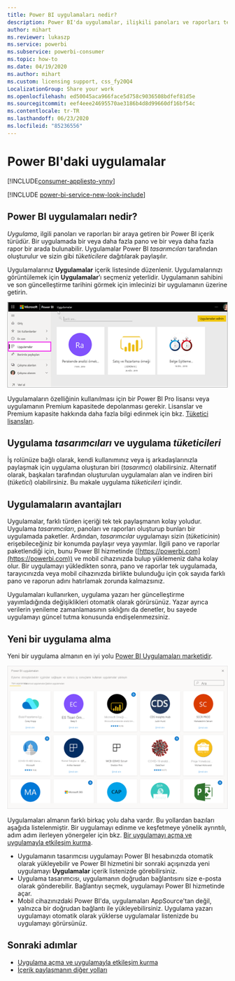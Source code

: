 ```yaml
---
title: Power BI uygulamaları nedir?
description: Power BI'da uygulamalar, ilişkili panoları ve raporları tek bir yerde bir araya getirir.
author: mihart
ms.reviewer: lukaszp
ms.service: powerbi
ms.subservice: powerbi-consumer
ms.topic: how-to
ms.date: 04/19/2020
ms.author: mihart
ms.custom: licensing support, css_fy20Q4
LocalizationGroup: Share your work
ms.openlocfilehash: ed50045aca966face5d758c9036508bdfef81d5e
ms.sourcegitcommit: eef4eee24695570ae3186b4d8d99660df16bf54c
ms.contentlocale: tr-TR
ms.lasthandoff: 06/23/2020
ms.locfileid: "85236556"
---
```

# <a name="apps-in-power-bi"></a>Power BI'daki uygulamalar

[!INCLUDE[consumer-appliesto-ynny](../includes/consumer-appliesto-ynny.md)]

[!INCLUDE [power-bi-service-new-look-include](../includes/power-bi-service-new-look-include.md)]

## <a name="what-is-a-power-bi-app"></a>Power BI uygulamaları nedir?
*Uygulama*, ilgili panoları ve raporları bir araya getiren bir Power BI içerik türüdür. Bir uygulamada bir veya daha fazla pano ve bir veya daha fazla rapor bir arada bulunabilir. Uygulamalar Power BI *tasarımcıları* tarafından oluşturulur ve sizin gibi *tüketicilere* dağıtılarak paylaşılır. 

Uygulamalarınız **Uygulamalar** içerik listesinde düzenlenir. Uygulamalarınızı görüntülemek için **Uygulamalar**’ı seçmeniz yeterlidir. Uygulamanın sahibini ve son güncelleştirme tarihini görmek için imlecinizi bir uygulamanın üzerine getirin. 

![Power BI'daki uygulamalar](./media/end-user-apps/power-bi-apps.png)


Uygulamaların özelliğinin kullanılması için bir Power BI Pro lisansı veya uygulamanın Premium kapasitede depolanması gerekir. Lisanslar ve Premium kapasite hakkında daha fazla bilgi edinmek için bkz. [Tüketici lisansları](end-user-license.md).

## <a name="app-designers-and-app-consumers"></a>Uygulama *tasarımcıları* ve uygulama *tüketicileri*
İş rolünüze bağlı olarak, kendi kullanımınız veya iş arkadaşlarınızla paylaşmak için uygulama oluşturan biri (*tasarımcı*) olabilirsiniz. Alternatif olarak, başkaları tarafından oluşturulan uygulamaları alan ve indiren biri (*tüketici*) olabilirsiniz. Bu makale uygulama *tüketicileri* içindir.

## <a name="advantages-of-apps"></a>Uygulamaların avantajları
Uygulamalar, farklı türden içeriği tek tek paylaşmanın kolay yoludur. Uygulama *tasarımcıları*, panoları ve raporları oluşturup bunları bir uygulamada paketler. Ardından, *tasarımcılar* uygulamayı sizin (*tüketicinin*) erişebileceğiniz bir konumda paylaşır veya yayımlar. İlgili pano ve raporlar paketlendiği için, bunu Power BI hizmetinde ([https://powerbi.com](https://powerbi.com)) ve mobil cihazınızda bulup yüklemeniz daha kolay olur. Bir uygulamayı yükledikten sonra, pano ve raporlar tek uygulamada, tarayıcınızda veya mobil cihazınızda birlikte bulunduğu için çok sayıda farklı pano ve raporun adını hatırlamak zorunda kalmazsınız.

Uygulamaları kullanırken, uygulama yazarı her güncelleştirme yayımladığında değişiklikleri otomatik olarak görürsünüz. Yazar ayrıca verilerin yenileme zamanlamasının sıklığını da denetler, bu sayede uygulamayı güncel tutma konusunda endişelenmezsiniz. 

<!-- add conceptual art -->
## <a name="get-a-new-app"></a>Yeni bir uygulama alma
Yeni bir uygulama almanın en iyi yolu [Power BI Uygulamaları marketidir](https://app.powerbi.com/groups/me/getapps/apps).

![Power BI Uygulamaları marketi](./media/end-user-apps/power-bi-app-marketplace.png)

Uygulamaları almanın farklı birkaç yolu daha vardır. Bu yollardan bazıları aşağıda listelenmiştir. Bir uygulamayı edinme ve keşfetmeye yönelik ayrıntılı, adım adım ilerleyen yönergeler için bkz. [Bir uygulamayı açma ve uygulamayla etkileşim kurma](end-user-app-view.md).

* Uygulamanın tasarımcısı uygulamayı Power BI hesabınızda otomatik olarak yükleyebilir ve Power BI hizmetini bir sonraki açışınızda yeni uygulamayı **Uygulamalar** içerik listenizde görebilirsiniz. 
* Uygulama tasarımcısı, uygulamanın doğrudan bağlantısını size e-posta olarak gönderebilir. Bağlantıyı seçmek, uygulamayı Power BI hizmetinde açar.
* Mobil cihazınızdaki Power BI'da, uygulamaları AppSource'tan değil, yalnızca bir doğrudan bağlantı ile yükleyebilirsiniz. Uygulama yazarı uygulamayı otomatik olarak yüklerse uygulamalar listenizde bu uygulamayı görürsünüz. 

## <a name="next-steps"></a>Sonraki adımlar
* [Uygulama açma ve uygulamayla etkileşim kurma](end-user-app-view.md)
* [İçerik paylaşmanın diğer yolları](end-user-shared-with-me.md)

